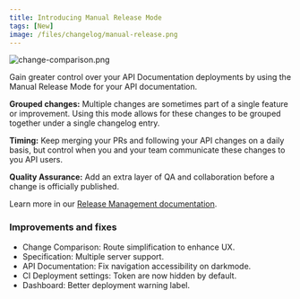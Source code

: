 ```yaml
---
title: Introducing Manual Release Mode
tags: [New]
image: /files/changelog/manual-release.png
---
```


![change-comparison.png](/files/changelog/manual-release.png)

Gain greater control over your API Documentation deployments by using the Manual Release Mode for your API documentation.

**Grouped changes:** Multiple changes are sometimes part of a single feature or improvement. Using this mode allows for these changes to be grouped together under a single changelog entry.

**Timing:** Keep merging your PRs and following your API changes on a daily basis, but control when you and your team communicate these changes to you API users.

**Quality Assurance:** Add an extra layer of QA and collaboration before a change is officially published.

Learn more in our [Release Management documentation](/help/publish-documentation/release-management/).

### Improvements and fixes

- Change Comparison: Route simplification to enhance UX.
- Specification: Multiple server support.
- API Documentation: Fix navigation accessibility on darkmode.
- CI Deployment settings: Token are now hidden by default.
- Dashboard: Better deployment warning label.
